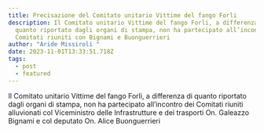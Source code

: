 ```yaml
---
title: Precisazione del Comitato unitario Vittime del fango Forli
description: Il Comitato unitario Vittime del fango Forli, a differenza di
  quanto riportato dagli organi di stampa, non ha partecipato all’incontro dei
  Comitati riuniti con Bignami e Buonguerrieri
author: "Aride Missiroli "
date: 2023-11-01T13:33:51.718Z
tags:
  - post
  - featured
---
```

Il Comitato unitario Vittime del fango Forli, a differenza di quanto riportato dagli organi di stampa, non ha partecipato all’incontro dei Comitati riuniti alluvionati col Viceministro delle Infrastrutture e dei trasporti On. Galeazzo Bignami e col deputato On. Alice Buonguerrieri